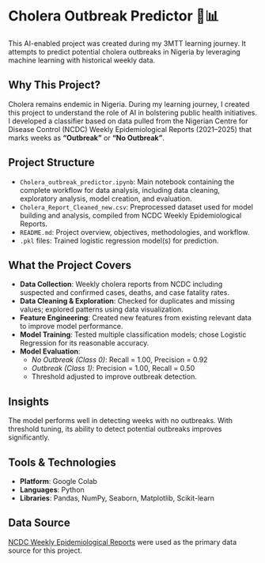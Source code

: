 # Cholera Outbreak Predictor 🦠📊

This AI-enabled project was created during my 3MTT learning journey. It attempts to predict potential cholera outbreaks in Nigeria by leveraging machine learning with historical weekly data.

## Why This Project?

Cholera remains endemic in Nigeria. During my learning journey, I created this project to understand the role of AI in bolstering public health initiatives. I developed a classifier based on data pulled from the Nigerian Centre for Disease Control (NCDC) Weekly Epidemiological Reports (2021–2025) that marks weeks as **“Outbreak”** or **“No Outbreak”**.

## Project Structure

- `Cholera_outbreak_predictor.ipynb`: Main notebook containing the complete workflow for data analysis, including data cleaning, exploratory analysis, model creation, and evaluation.
- `Cholera_Report_Cleaned_new.csv`: Preprocessed dataset used for model building and analysis, compiled from NCDC Weekly Epidemiological Reports.
- `README.md`: Project overview, objectives, methodologies, and workflow.
- `.pkl` files: Trained logistic regression model(s) for prediction.

## What the Project Covers

- **Data Collection**: Weekly cholera reports from NCDC including suspected and confirmed cases, deaths, and case fatality rates.
- **Data Cleaning & Exploration**: Checked for duplicates and missing values; explored patterns using data visualization.
- **Feature Engineering**: Created new features from existing relevant data to improve model performance.
- **Model Training**: Tested multiple classification models; chose Logistic Regression for its reasonable accuracy.
- **Model Evaluation**:
  - *No Outbreak (Class 0)*: Recall = 1.00, Precision = 0.92
  - *Outbreak (Class 1)*: Precision = 1.00, Recall = 0.50
  - Threshold adjusted to improve outbreak detection.

## Insights

The model performs well in detecting weeks with no outbreaks. With threshold tuning, its ability to detect potential outbreaks improves significantly.

## Tools & Technologies

- **Platform**: Google Colab  
- **Languages**: Python  
- **Libraries**: Pandas, NumPy, Seaborn, Matplotlib, Scikit-learn  

## Data Source

[NCDC Weekly Epidemiological Reports](https://ncdc.gov.ng/reports) were used as the primary data source for this project.
